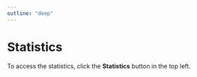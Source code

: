 ```yaml
---
outline: "deep"
---
```


# Statistics

To access the statistics, click the **<i class="fas fa-fw fa-chart-line"></i> Statistics** button in the top left.

